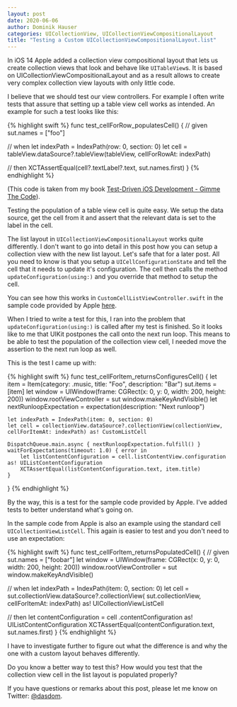 ```yaml
---
layout: post
date: 2020-06-06
author: Dominik Hauser
categories: UICollectionView, UICollectionViewCompositionalLayout
title: "Testing a Custom UICollectionViewCompositionalLayout.list"
---
```


In iOS 14 Apple added a collection view compositional layout that lets us create collection views that look and behave like `UITableView`s.
It is based on UICollectionViewCompositionalLayout and as a result allows to create very complex collection view layouts with only little code.

I believe that we should test our view controllers.
For example I often write tests that assure that setting up a table view cell works as intended.
An example for such a test looks like this:

{% highlight swift %}
func test_cellForRow_populatesCell() {
  // given
  sut.names = ["foo"]
  
  // when
  let indexPath = IndexPath(row: 0, section: 0)
  let cell = tableView.dataSource?.tableView(tableView, cellForRowAt: indexPath)
  
  // then
  XCTAssertEqual(cell?.textLabel?.text, sut.names.first)
}
{% endhighlight %}

(This code is taken from my book [Test-Driven iOS Development - Gimme The Code](https://leanpub.com/tdd_ios_gimme_the_code)).

Testing the population of a table view cell is quite easy.
We setup the data source, get the cell from it and assert that the relevant data is set to the label in the cell.

The list layout in `UICollectionViewCompositionalLayout` works quite differently.
I don't want to go into detail in this post how you can setup a collection view with the new list layout.
Let's safe that for a later post.
All you need to know is that you setup a `UICellConfigurationState` and tell the cell that it needs to update it's configuration.
The cell then calls the method `updateConfiguration(using:)` and you override that method to setup the cell.

You can see how this works in `CustomCellListViewController.swift` in the sample code provided by Apple [here](https://developer.apple.com/documentation/uikit/views_and_controls/collection_views/implementing_modern_collection_views).

When I tried to write a test for this, I ran into the problem that `updateConfiguration(using:)` is called after my test is finished.
So it looks like to me that UIKit postpones the call onto the next run loop.
This means to be able to test the population of the collection view cell, I needed move the assertion to the next run loop as well.

This is the test I came up with:

{% highlight swift %}
func test_cellForItem_returnsConfiguresCell() {
    let item = Item(category: .music, title: "Foo", description: "Bar")
    sut.items = [item]
    let window = UIWindow(frame: CGRect(x: 0, y: 0, width: 200, height: 200))
    window.rootViewController = sut
    window.makeKeyAndVisible()
    let nextRunloopExpectation = expectation(description: "Next runloop")
   
    let indexPath = IndexPath(item: 0, section: 0)
    let cell = collectionView.dataSource?.collectionView(collectionView, cellForItemAt: indexPath) as! CustomListCell

    DispatchQueue.main.async { nextRunloopExpectation.fulfill() }
    waitForExpectations(timeout: 1.0) { error in
        let listContentConfiguration = cell.listContentView.configuration as! UIListContentConfiguration
        XCTAssertEqual(listContentConfiguration.text, item.title)
    }
}
{% endhighlight %}

By the way, this is a test for the sample code provided by Apple.
I've added tests to better understand what's going on.

In the sample code from Apple is also an example using the standard cell `UICollectionViewListCell`.
This again is easier to test and you don't need to use an expectation:

{% highlight swift %}
func test_cellForItem_returnsPopulatedCell() {
  // given
  sut.names = ["foobar"]
  let window = UIWindow(frame: CGRect(x: 0, y: 0,
                                      width: 200, height: 200))
  window.rootViewController = sut
  window.makeKeyAndVisible()
  
  // when
  let indexPath = IndexPath(item: 0, section: 0)
  let cell = sut.collectionView.dataSource?.collectionView(
    sut.collectionView,
    cellForItemAt: indexPath) as! UICollectionViewListCell

  // then
  let contentConfiguration = cell
    .contentConfiguration as! UIListContentConfiguration
  XCTAssertEqual(contentConfiguration.text, sut.names.first)
}
{% endhighlight %}

I have to investigate further to figure out what the difference is and why the one with a custom layout behaves differently.

Do you know a better way to test this?
How would you test that the collection view cell in the list layout is populated properly?

If you have questions or remarks about this post, please let me know on Twitter: [@dasdom](https://twitter.com/dasdom).
